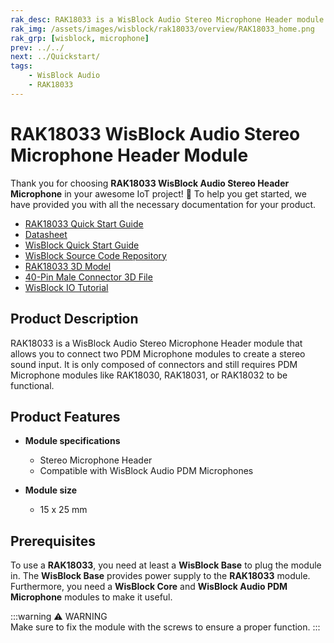 ```yaml
---
rak_desc: RAK18033 is a WisBlock Audio Stereo Microphone Header module that allows you to connect two PDM Microphone modules to have stereo input.
rak_img: /assets/images/wisblock/rak18033/overview/RAK18033_home.png
rak_grp: [wisblock, microphone]
prev: ../../
next: ../Quickstart/
tags:
    - WisBlock Audio
    - RAK18033
---
```


# RAK18033 WisBlock Audio Stereo Microphone Header Module

Thank you for choosing **RAK18033 WisBlock Audio Stereo Header Microphone** in your awesome IoT project! 🎉 To help you get started, we have provided you with all the necessary documentation for your product.

* [RAK18033 Quick Start Guide](../Quickstart/)
* [Datasheet](../Datasheet/)
* <a href="../../Quickstart/" target="_blank">WisBlock Quick Start Guide</a>
* [WisBlock Source Code Repository](https://github.com/RAKWireless/WisBlock/)
* [RAK18033 3D Model](https://downloads.rakwireless.com/3D_File/WisBlock/3D_RAK18033.stp)
* [40-Pin Male Connector 3D File](https://downloads.rakwireless.com/3D_File/Accessory/WisConnector/M40S1003K6M.stp)
* [WisBlock IO Tutorial](/Knowledge-Hub/Learn/WisBlock-IO-Tutorial/)

## Product Description

RAK18033 is a WisBlock Audio Stereo Microphone Header module that allows you to connect two PDM Microphone modules to create a stereo sound input. It is only composed of connectors and still requires PDM Microphone modules like RAK18030, RAK18031, or RAK18032 to be functional.

## Product Features

* **Module specifications**
    * Stereo Microphone Header
    * Compatible with WisBlock Audio PDM Microphones
    
* **Module size**
    * 15 x 25&nbsp;mm

## Prerequisites

To use a **RAK18033**, you need at least a **WisBlock Base** to plug the module in. The **WisBlock Base** provides power supply to the **RAK18033** module. Furthermore, you need a **WisBlock Core** and **WisBlock Audio PDM Microphone** modules to make it useful.

:::warning ⚠️ WARNING    
Make sure to fix the module with the screws to ensure a proper function. 
:::